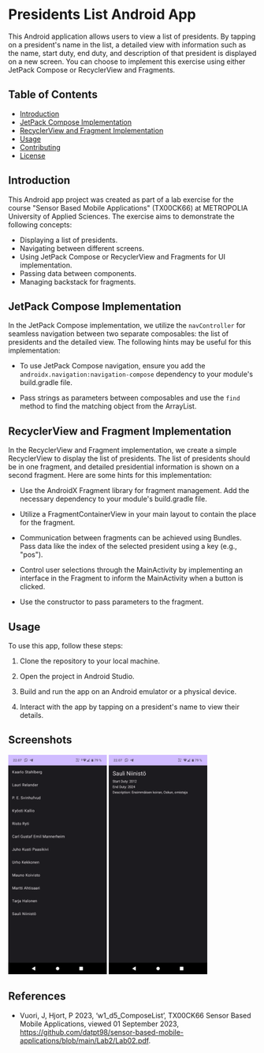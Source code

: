 # Presidents List Android App

This Android application allows users to view a list of presidents. By tapping on a president's name in the list, a detailed view with information such as the name, start duty, end duty, and description of that president is displayed on a new screen. You can choose to implement this exercise using either JetPack Compose or RecyclerView and Fragments.

## Table of Contents

- [Introduction](#introduction)
- [JetPack Compose Implementation](#jetpack-compose-implementation)
- [RecyclerView and Fragment Implementation](#recyclerview-and-fragment-implementation)
- [Usage](#usage)
- [Contributing](#contributing)
- [License](#license)

## Introduction

This Android app project was created as part of a lab exercise for the course "Sensor Based Mobile Applications" (TX00CK66) at METROPOLIA University of Applied Sciences. The exercise aims to demonstrate the following concepts:

- Displaying a list of presidents.
- Navigating between different screens.
- Using JetPack Compose or RecyclerView and Fragments for UI implementation.
- Passing data between components.
- Managing backstack for fragments.

## JetPack Compose Implementation

In the JetPack Compose implementation, we utilize the `navController` for seamless navigation between two separate composables: the list of presidents and the detailed view. The following hints may be useful for this implementation:

- To use JetPack Compose navigation, ensure you add the `androidx.navigation:navigation-compose` dependency to your module's build.gradle file.

- Pass strings as parameters between composables and use the `find` method to find the matching object from the ArrayList.

## RecyclerView and Fragment Implementation

In the RecyclerView and Fragment implementation, we create a simple RecyclerView to display the list of presidents. The list of presidents should be in one fragment, and detailed presidential information is shown on a second fragment. Here are some hints for this implementation:

- Use the AndroidX Fragment library for fragment management. Add the necessary dependency to your module's build.gradle file.

- Utilize a FragmentContainerView in your main layout to contain the place for the fragment.

- Communication between fragments can be achieved using Bundles. Pass data like the index of the selected president using a key (e.g., "pos").

- Control user selections through the MainActivity by implementing an interface in the Fragment to inform the MainActivity when a button is clicked.

- Use the constructor to pass parameters to the fragment.

## Usage

To use this app, follow these steps:

1. Clone the repository to your local machine.

2. Open the project in Android Studio.

3. Build and run the app on an Android emulator or a physical device.

4. Interact with the app by tapping on a president's name to view their details.

## Screenshots

<div>
<img src="./screenshots/1.png" alt="1" width="200"/>
<img src="./screenshots/2.png" alt="2" width="200"/>
</div>

## References

- Vuori, J, Hjort, P 2023, ‘w1_d5_ComposeList’, TX00CK66 Sensor Based Mobile Applications, viewed 01 September 2023, https://github.com/datpt98/sensor-based-mobile-applications/blob/main/Lab2/Lab02.pdf.
